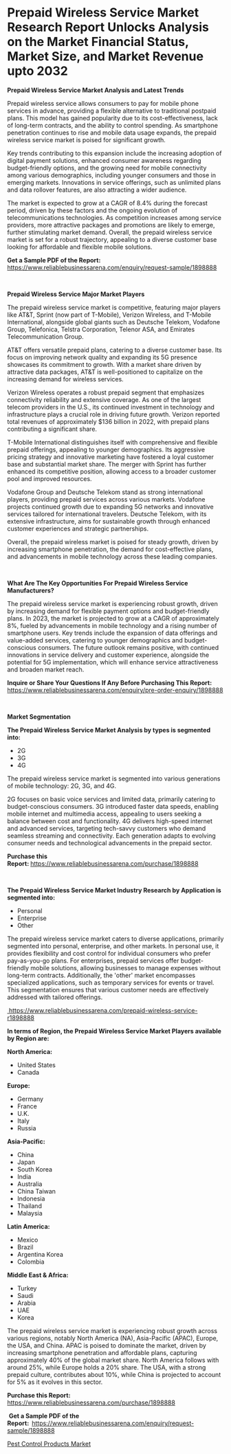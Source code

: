 <p><h1>Prepaid Wireless Service Market Research Report Unlocks Analysis on the Market Financial Status, Market Size, and Market Revenue upto 2032</h1></p><p><strong>Prepaid Wireless Service Market Analysis and Latest Trends</strong></p>
<p><p>Prepaid wireless service allows consumers to pay for mobile phone services in advance, providing a flexible alternative to traditional postpaid plans. This model has gained popularity due to its cost-effectiveness, lack of long-term contracts, and the ability to control spending. As smartphone penetration continues to rise and mobile data usage expands, the prepaid wireless service market is poised for significant growth. </p><p>Key trends contributing to this expansion include the increasing adoption of digital payment solutions, enhanced consumer awareness regarding budget-friendly options, and the growing need for mobile connectivity among various demographics, including younger consumers and those in emerging markets. Innovations in service offerings, such as unlimited plans and data rollover features, are also attracting a wider audience. </p><p>The market is expected to grow at a CAGR of 8.4% during the forecast period, driven by these factors and the ongoing evolution of telecommunications technologies. As competition increases among service providers, more attractive packages and promotions are likely to emerge, further stimulating market demand. Overall, the prepaid wireless service market is set for a robust trajectory, appealing to a diverse customer base looking for affordable and flexible mobile solutions.</p></p>
<p><strong>Get a Sample PDF of the Report:&nbsp;</strong> <a href="https://www.reliablebusinessarena.com/enquiry/request-sample/1898888?utm_campaign=2198&utm_medium=2&utm_source=Github&utm_content=ia&utm_term=09032025&utm_id=prepaid-wireless-service">https://www.reliablebusinessarena.com/enquiry/request-sample/1898888</a></p>
<p>&nbsp;</p>
<p><strong>Prepaid Wireless Service Major Market Players</strong></p>
<p><p>The prepaid wireless service market is competitive, featuring major players like AT&T, Sprint (now part of T-Mobile), Verizon Wireless, and T-Mobile International, alongside global giants such as Deutsche Telekom, Vodafone Group, Telefonica, Telstra Corporation, Telenor ASA, and Emirates Telecommunication Group.</p><p>AT&T offers versatile prepaid plans, catering to a diverse customer base. Its focus on improving network quality and expanding its 5G presence showcases its commitment to growth. With a market share driven by attractive data packages, AT&T is well-positioned to capitalize on the increasing demand for wireless services.</p><p>Verizon Wireless operates a robust prepaid segment that emphasizes connectivity reliability and extensive coverage. As one of the largest telecom providers in the U.S., its continued investment in technology and infrastructure plays a crucial role in driving future growth. Verizon reported total revenues of approximately $136 billion in 2022, with prepaid plans contributing a significant share.</p><p>T-Mobile International distinguishes itself with comprehensive and flexible prepaid offerings, appealing to younger demographics. Its aggressive pricing strategy and innovative marketing have fostered a loyal customer base and substantial market share. The merger with Sprint has further enhanced its competitive position, allowing access to a broader customer pool and improved resources.</p><p>Vodafone Group and Deutsche Telekom stand as strong international players, providing prepaid services across various markets. Vodafone projects continued growth due to expanding 5G networks and innovative services tailored for international travelers. Deutsche Telekom, with its extensive infrastructure, aims for sustainable growth through enhanced customer experiences and strategic partnerships.</p><p>Overall, the prepaid wireless market is poised for steady growth, driven by increasing smartphone penetration, the demand for cost-effective plans, and advancements in mobile technology across these leading companies.</p></p>
<p>&nbsp;</p>
<p><strong>What Are The Key Opportunities For Prepaid Wireless Service Manufacturers?</strong></p>
<p><p>The prepaid wireless service market is experiencing robust growth, driven by increasing demand for flexible payment options and budget-friendly plans. In 2023, the market is projected to grow at a CAGR of approximately 8%, fueled by advancements in mobile technology and a rising number of smartphone users. Key trends include the expansion of data offerings and value-added services, catering to younger demographics and budget-conscious consumers. The future outlook remains positive, with continued innovations in service delivery and customer experience, alongside the potential for 5G implementation, which will enhance service attractiveness and broaden market reach.</p></p>
<p><strong>Inquire or Share Your Questions If Any Before Purchasing This Report:</strong> <a href="https://www.reliablebusinessarena.com/enquiry/pre-order-enquiry/1898888?utm_campaign=2198&utm_medium=2&utm_source=Github&utm_content=ia&utm_term=09032025&utm_id=prepaid-wireless-service">https://www.reliablebusinessarena.com/enquiry/pre-order-enquiry/1898888</a></p>
<p>&nbsp;</p>
<p><strong>Market Segmentation</strong></p>
<p><strong>The Prepaid Wireless Service Market Analysis by types is segmented into:</strong></p>
<p><ul><li>2G</li><li>3G</li><li>4G</li></ul></p>
<p><p>The prepaid wireless service market is segmented into various generations of mobile technology: 2G, 3G, and 4G. </p><p>2G focuses on basic voice services and limited data, primarily catering to budget-conscious consumers. 3G introduced faster data speeds, enabling mobile internet and multimedia access, appealing to users seeking a balance between cost and functionality. 4G delivers high-speed internet and advanced services, targeting tech-savvy customers who demand seamless streaming and connectivity. Each generation adapts to evolving consumer needs and technological advancements in the prepaid sector.</p></p>
<p><strong>Purchase this Report:&nbsp;</strong><a href="https://www.reliablebusinessarena.com/purchase/1898888?utm_campaign=2198&utm_medium=2&utm_source=Github&utm_content=ia&utm_term=09032025&utm_id=prepaid-wireless-service">https://www.reliablebusinessarena.com/purchase/1898888</a></p>
<p>&nbsp;</p>
<p><strong>The Prepaid Wireless Service Market Industry Research by Application is segmented into:</strong></p>
<p><ul><li>Personal</li><li>Enterprise</li><li>Other</li></ul></p>
<p><p>The prepaid wireless service market caters to diverse applications, primarily segmented into personal, enterprise, and other markets. In personal use, it provides flexibility and cost control for individual consumers who prefer pay-as-you-go plans. For enterprises, prepaid services offer budget-friendly mobile solutions, allowing businesses to manage expenses without long-term contracts. Additionally, the 'other' market encompasses specialized applications, such as temporary services for events or travel. This segmentation ensures that various customer needs are effectively addressed with tailored offerings.</p></p>
<p><a href="https://www.reliablebusinessarena.com/prepaid-wireless-service-r1898888?utm_campaign=2198&utm_medium=2&utm_source=Github&utm_content=ia&utm_term=09032025&utm_id=prepaid-wireless-service">&nbsp;https://www.reliablebusinessarena.com/prepaid-wireless-service-r1898888</a></p>
<p><strong>In terms of Region, the Prepaid Wireless Service Market Players available by Region are:</strong></p>
<p>
    <p> <strong> North America: </strong>
        <ul>
            <li>United States</li>
            <li>Canada</li>
        </ul>
        </p> 
    <p> <strong> Europe: </strong>
        <ul>
            <li>Germany</li>
            <li>France</li>
            <li>U.K.</li>
            <li>Italy</li>
            <li>Russia</li>
        </ul>
        </p> 
    <p> <strong> Asia-Pacific: </strong>
        <ul>
            <li>China</li>
            <li>Japan</li>
            <li>South Korea</li>
            <li>India</li>
            <li>Australia</li>
            <li>China Taiwan</li>
            <li>Indonesia</li>
            <li>Thailand</li>
            <li>Malaysia</li>
        </ul>
        </p> 
    <p> <strong> Latin America: </strong>
        <ul>
            <li>Mexico</li>
            <li>Brazil</li>
            <li>Argentina Korea</li>
            <li>Colombia</li>
        </ul>
        </p> 
    <p> <strong> Middle East & Africa: </strong>
        <ul>
            <li>Turkey</li>
            <li>Saudi</li>
            <li>Arabia</li>
            <li>UAE</li>
            <li>Korea</li>
        </ul>
    </p>
    </p>
<p><p>The prepaid wireless service market is experiencing robust growth across various regions, notably North America (NA), Asia-Pacific (APAC), Europe, the USA, and China. APAC is poised to dominate the market, driven by increasing smartphone penetration and affordable plans, capturing approximately 40% of the global market share. North America follows with around 25%, while Europe holds a 20% share. The USA, with a strong prepaid culture, contributes about 10%, while China is projected to account for 5% as it evolves in this sector.</p></p>
<p><strong>Purchase this Report: </strong><a href="https://www.reliablebusinessarena.com/purchase/1898888?utm_campaign=2198&utm_medium=2&utm_source=Github&utm_content=ia&utm_term=09032025&utm_id=prepaid-wireless-service">https://www.reliablebusinessarena.com/purchase/1898888</a></p>
<p>&nbsp;<strong>Get a Sample PDF of the Report:&nbsp;&nbsp;</strong><a href="https://www.reliablebusinessarena.com/enquiry/request-sample/1898888?utm_campaign=2198&utm_medium=2&utm_source=Github&utm_content=ia&utm_term=09032025&utm_id=prepaid-wireless-service">https://www.reliablebusinessarena.com/enquiry/request-sample/1898888</a></p>
<p><strong></strong></p>
<p><p><a href="https://github.com/delindacallegari68/Market-Research-Report-List-1/blob/main/pest-control-products-market.md?utm_campaign=2198&utm_medium=2&utm_source=Github&utm_content=ia&utm_term=09032025&utm_id=prepaid-wireless-service">Pest Control Products Market</a></p></p>